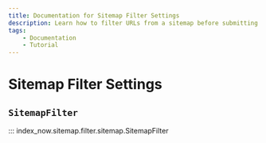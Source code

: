 ```yaml
---
title: Documentation for Sitemap Filter Settings
description: Learn how to filter URLs from a sitemap before submitting them in bulk to IndexNow. Includes code examples for both beginners and advanced users.
tags:
    - Documentation
    - Tutorial
---
```



# Sitemap Filter Settings

## `SitemapFilter`
::: index_now.sitemap.filter.sitemap.SitemapFilter
